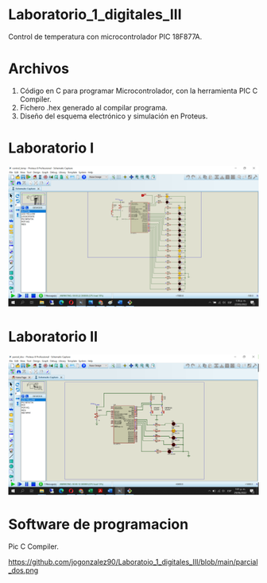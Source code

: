 # Laboratorio_1_digitales_III
Control de temperatura con microcontrolador PIC 18F877A.

# Archivos
1. Código en C para programar Microcontrolador, con la herramienta PIC C Compiler.
2. Fichero .hex generado al compilar programa.
3. Diseño del esquema electrónico y simulación en Proteus.

# Laboratorio I
![Image text](https://github.com/jogonzalez90/Laboratoio_1_digitales_III/blob/main/sumilacion.png)

# Laboratorio II
![Image text](https://github.com/jogonzalez90/Laboratoio_1_digitales_III/blob/main/parcial_dos.png)

# Software de programacion
Pic C Compiler.

https://github.com/jogonzalez90/Laboratoio_1_digitales_III/blob/main/parcial_dos.png

